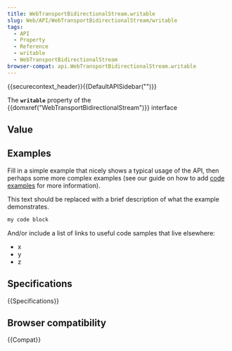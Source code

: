 ```yaml
---
title: WebTransportBidirectionalStream.writable
slug: Web/API/WebTransportBidirectionalStream/writable
tags:
  - API
  - Property
  - Reference
  - writable
  - WebTransportBidirectionalStream
browser-compat: api.WebTransportBidirectionalStream.writable
---
```

{{securecontext_header}}{{DefaultAPISidebar("")}}

The **`writable`** property of the {{domxref("WebTransportBidirectionalStream")}} interface 

## Value



## Examples

Fill in a simple example that nicely shows a typical usage of the API, then perhaps some more complex examples (see our guide on how to add [code examples](/en-US/docs/MDN/Contribute/Structures/Code_examples) for more information).

This text should be replaced with a brief description of what the example demonstrates.

```js
my code block
```

And/or include a list of links to useful code samples that live elsewhere:

*   x
*   y
*   z

## Specifications

{{Specifications}}

## Browser compatibility

{{Compat}}


